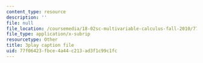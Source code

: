 ```yaml
---
content_type: resource
description: ''
file: null
file_location: /coursemedia/18-02sc-multivariable-calculus-fall-2010/77f06423fbce4a44c213ad3f1c99c1fc_n9gSOBwauRw.srt
file_type: application/x-subrip
resourcetype: Other
title: 3play caption file
uid: 77f06423-fbce-4a44-c213-ad3f1c99c1fc
---
```

